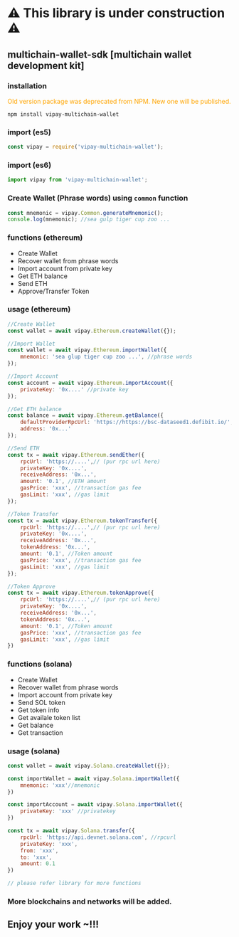 # ⚠ This library is under construction ⚠
## multichain-wallet-sdk  [multichain wallet development kit]
### installation

<span style="color: orange;">Old version package was deprecated from NPM. New one will be published.</span>

```
npm install vipay-multichain-wallet
```
### import (es5)
```javascript
const vipay = require('vipay-multichain-wallet');
```
### import (es6)
```javascript
import vipay from 'vipay-multichain-wallet';
```

### Create Wallet (Phrase words) using `common` function
```javascript
const mnemonic = vipay.Common.generateMnemonic();
console.log(mnemonic); //sea gulp tiger cup zoo ...
```

### functions (ethereum)
- Create Wallet
- Recover wallet from phrase words
- Import account from private key
- Get ETH balance
- Send ETH
- Approve/Transfer Token

### usage (ethereum)
```javascript
//Create Wallet
const wallet = await vipay.Ethereum.createWallet({});

//Import Wallet
const wallet = await vipay.Ethereum.importWallet({
	mnemonic: 'sea glup tiger cup zoo ...', //phrase words
});

//Import Account
const account = await vipay.Ethereum.importAccount({
	privateKey: '0x....' //private key
});

//Get ETH balance
const balance = await vipay.Ethereum.getBalance({
	defaultProviderRpcUrl: 'https://https://bsc-dataseed1.defibit.io/', //this is bsc mainnet rpc url (put any ethereum network rpc url here)
	address: '0x...'
});

//Send ETH
const tx = await vipay.Ethereum.sendEther({
	rpcUrl: 'https://....',// (pur rpc url here)
	privateKey: '0x....',
	receiveAddress: '0x...',
	amount: '0.1', //ETH amount
	gasPrice: 'xxx', //transaction gas fee
	gasLimit: 'xxx', //gas limit
});

//Token Transfer
const tx = await vipay.Ethereum.tokenTransfer({
	rpcUrl: 'https://....',// (pur rpc url here)
	privateKey: '0x....',
	receiveAddress: '0x...',
	tokenAddress: '0x...',
	amount: '0.1', //Token amount
	gasPrice: 'xxx', //transaction gas fee
	gasLimit: 'xxx', //gas limit
});

//Token Approve
const tx = await vipay.Ethereum.tokenApprove({
	rpcUrl: 'https://....',// (pur rpc url here)
	privateKey: '0x....',
	receiveAddress: '0x...',
	tokenAddress: '0x...',
	amount: '0.1', //Token amount
	gasPrice: 'xxx', //transaction gas fee
	gasLimit: 'xxx', //gas limit
})
```

### functions (solana)
- Create Wallet
- Recover wallet from phrase words
- Import account from private key
- Send SOL token
- Get token info
- Get availale token list
- Get balance
- Get transaction

### usage (solana)
```javascript
const wallet = await vipay.Solana.createWallet({});

const importWallet = await vipay.Solana.importWallet({
	mnemonic: 'xxx'//mnemonic
})

const importAccount = await vipay.Solana.importWallet({
	privateKey: 'xxx' //privatekey
})

const tx = await vipay.Solana.transfer({
	rpcUrl: 'https://api.devnet.solana.com', //rpcurl
	privateKey: 'xxx',
	from: 'xxx',
	to: 'xxx',
	amount: 0.1
})

// please refer library for more functions
```

### More blockchains and networks will be added.

## Enjoy your work ~!!!
